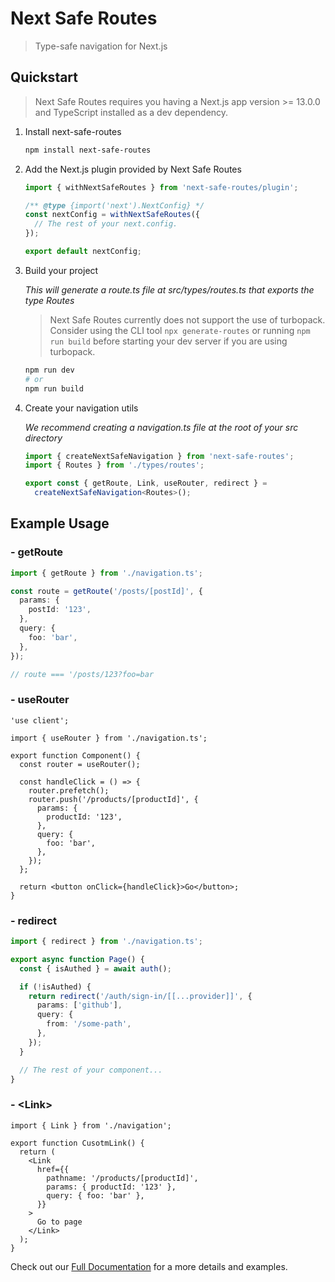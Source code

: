 # Next Safe Routes

> Type-safe navigation for Next.js

## Quickstart

> Next Safe Routes requires you having a Next.js app version >= 13.0.0 and TypeScript installed as a dev dependency.

1. Install next-safe-routes

   ```bash
   npm install next-safe-routes
   ```

2. Add the Next.js plugin provided by Next Safe Routes

   ```mjs
   import { withNextSafeRoutes } from 'next-safe-routes/plugin';

   /** @type {import('next').NextConfig} */
   const nextConfig = withNextSafeRoutes({
     // The rest of your next.config.
   });

   export default nextConfig;
   ```

3. Build your project

   _This will generate a route.ts file at src/types/routes.ts that exports the type Routes_

   > Next Safe Routes currently does not support the use of turbopack. Consider using the CLI tool <code>npx generate-routes</code> or running <code>npm run build</code> before starting your dev server if you are using turbopack.

   ```bash
   npm run dev
   # or
   npm run build
   ```

4. Create your navigation utils

   _We recommend creating a navigation.ts file at the root of your src directory_

   ```ts
   import { createNextSafeNavigation } from 'next-safe-routes';
   import { Routes } from './types/routes';

   export const { getRoute, Link, useRouter, redirect } =
     createNextSafeNavigation<Routes>();
   ```

## Example Usage

### - getRoute

```ts
import { getRoute } from './navigation.ts';

const route = getRoute('/posts/[postId]', {
  params: {
    postId: '123',
  },
  query: {
    foo: 'bar',
  },
});

// route === '/posts/123?foo=bar
```

### - useRouter

```tsx
'use client';

import { useRouter } from './navigation.ts';

export function Component() {
  const router = useRouter();

  const handleClick = () => {
    router.prefetch();
    router.push('/products/[productId]', {
      params: {
        productId: '123',
      },
      query: {
        foo: 'bar',
      },
    });
  };

  return <button onClick={handleClick}>Go</button>;
}
```

### - redirect

```ts
import { redirect } from './navigation.ts';

export async function Page() {
  const { isAuthed } = await auth();

  if (!isAuthed) {
    return redirect('/auth/sign-in/[[...provider]]', {
      params: ['github'],
      query: {
        from: '/some-path',
      },
    });
  }

  // The rest of your component...
}
```

### - \<Link>

```tsx
import { Link } from './navigation';

export function CusotmLink() {
  return (
    <Link
      href={{
        pathname: '/products/[productId]',
        params: { productId: '123' },
        query: { foo: 'bar' },
      }}
    >
      Go to page
    </Link>
  );
}
```

Check out our [Full Documentation](https://next-safe-routes.vercel.app) for a more details and examples.
